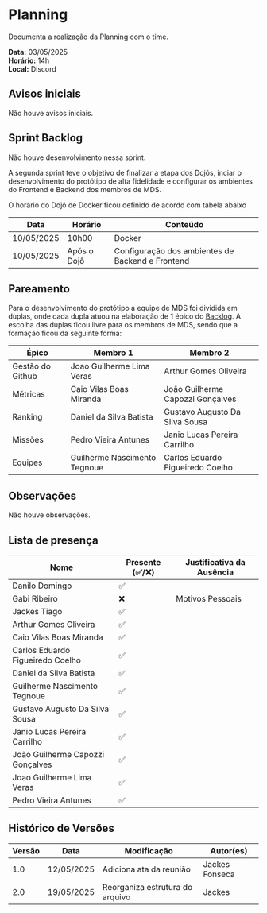 # Planning

Documenta a realização da Planning com o time.

**Data:** 03/05/2025      
**Horário:** 14h         
**Local:** Discord 


## Avisos iniciais
Não houve avisos iniciais.

## Sprint Backlog

Não houve desenvolvimento nessa sprint.

A segunda sprint teve o objetivo de finalizar a etapa dos Dojôs, inciar o desenvolvimento do protótipo de alta fidelidade e configurar os ambientes do Frontend e Backend dos membros de MDS.

O horário do Dojô de Docker ficou definido de acordo com tabela abaixo

| Data                     | Horário                | Conteúdo          |
|--------------------------|------------------------|-------------------|
| 10/05/2025               |10h00                   |Docker        |
| 10/05/2025               |Após o Dojô                   |Configuração dos ambientes de Backend e Frontend        |

## Pareamento
Para o desenvolvimento do protótipo a equipe de MDS foi dividida em duplas, onde cada dupla atuou na elaboração de 1 épico do [Backlog](../../Planejamento/backlog.md). A escolha das duplas ficou livre para os membros de MDS, sendo que a formação ficou da seguinte forma:

| Épico            | Membro 1 | Membro 2|
|------------------|----------|---------|
| Gestão do Github | Joao Guilherme Lima Veras         | Arthur Gomes Oliveira   |
| Métricas         |    Caio Vilas Boas Miranda      |    João Guilherme Capozzi Gonçalves     |
| Ranking          | Daniel da Silva Batista |  Gustavo Augusto Da Silva Sousa |
| Missões          | Pedro Vieira Antunes    | Janio Lucas Pereira Carrilho        |
| Equipes          | Guilherme Nascimento Tegnoue |   Carlos Eduardo Figueiredo Coelho     |

## Observações

Não houve observações.

## Lista de presença

| Nome                              | Presente (✅/❌) | Justificativa da Ausência               |
|-----------------------------------|-------------------|-----------------------------------------|
| Danilo Domingo                    |     ✅           |                                         |
| Gabi Ribeiro                      |     ❌           |    Motivos Pessoais                                     |
| Jackes Tiago                      |     ✅           |                                         |
| Arthur Gomes Oliveira             |     ✅           |                                         |
| Caio Vilas Boas Miranda           |     ✅           |                                         |
| Carlos Eduardo Figueiredo Coelho  |     ✅           |                      |
| Daniel da Silva Batista           |     ✅           |                                         |
| Guilherme Nascimento Tegnoue      |     ✅           |                                         |
| Gustavo Augusto Da Silva Sousa    |     ✅           |                                         |
| Janio Lucas Pereira Carrilho      |     ✅           |                                         |
| João Guilherme Capozzi Gonçalves  |     ✅           |                                         |
| Joao Guilherme Lima Veras         |     ✅           |                                         |
| Pedro Vieira Antunes              |     ✅           |                                         |

## Histórico de Versões

| Versão | Data       | Modificação                | Autor(es)         |
|--------|------------|----------------------------|-------------------|
|   1.0  | 12/05/2025 | Adiciona ata da reunião    | Jackes Fonseca         | 
|   2.0  | 19/05/2025 | Reorganiza estrutura do arquivo    | Jackes         | 